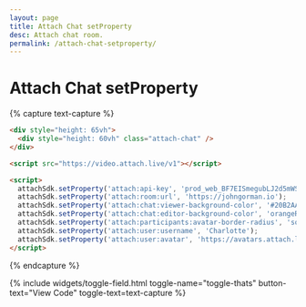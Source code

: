 ```yaml
---
layout: page
title: Attach Chat setProperty
desc: Attach chat room.
permalink: /attach-chat-setproperty/
---
```


# Attach Chat setProperty

{% capture text-capture %}
```html
<div style="height: 65vh">
  <div style="height: 60vh" class="attach-chat" />
</div>

<script src="https://video.attach.live/v1"></script>

<script>
  attachSdk.setProperty('attach:api-key', 'prod_web_BF7EISmegubLJ2d5mWSQynTDF1WjmW0A');
  attachSdk.setProperty('attach:room:url', 'https://johngorman.io');
  attachSdk.setProperty('attach:chat:viewer-background-color', '#20B2AA');
  attachSdk.setProperty('attach:chat:editor-background-color', 'orangeRed');
  attachSdk.setProperty('attach:participants:avatar-border-radius', 'square');
  attachSdk.setProperty('attach:user:username', 'Charlotte');
  attachSdk.setProperty('attach:user:avatar', 'https://avatars.attach.live/avatar11.png');
</script>
```
{% endcapture %}

{% include widgets/toggle-field.html
   toggle-name="toggle-thats"
   button-text="View Code"
   toggle-text=text-capture %}

<div style="height: 65vh">
  <div style="height: 60vh" class="attach-chat" />
</div>

<script src="https://video.attach.live/v1"></script>

<script>
  //attachSdk.setProperty('attach:api-key', 'dev_web_SoVksz30pxAMPFcT_23U9BguSSYztLHlE');
  attachSdk.setProperty('attach:api-key', 'prod_web_BF7EISmegubLJ2d5mWSQynTDF1WjmW0A');
  attachSdk.setProperty('attach:room:url', 'https://johngorman.io');
  attachSdk.setProperty('attach:chat:viewer-background-color', '#20B2AA');
  attachSdk.setProperty('attach:chat:editor-background-color', 'orangeRed');
  attachSdk.setProperty('attach:participants:avatar-border-radius', 'square');
  attachSdk.setProperty('attach:user:username', 'Charlotte');
  attachSdk.setProperty('attach:user:avatar', 'https://avatars.attach.live/avatar11.png');
</script>
